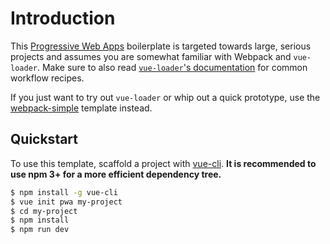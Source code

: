 # Introduction

This [Progressive Web Apps](https://developers.google.com/web/progressive-web-apps/) boilerplate is targeted towards large, serious projects and assumes you are somewhat familiar with Webpack and `vue-loader`. Make sure to also read [`vue-loader`'s documentation](https://vue-loader.vuejs.org/) for common workflow recipes.

If you just want to try out `vue-loader` or whip out a quick prototype, use the [webpack-simple](https://github.com/vuejs-templates/webpack-simple) template instead.

## Quickstart

To use this template, scaffold a project with [vue-cli](https://github.com/vuejs/vue-cli). **It is recommended to use npm 3+ for a more efficient dependency tree.**

``` bash
$ npm install -g vue-cli
$ vue init pwa my-project
$ cd my-project
$ npm install
$ npm run dev
```
